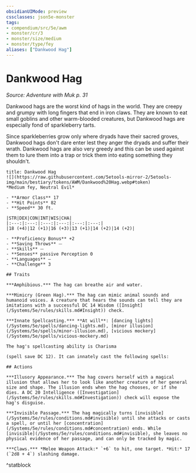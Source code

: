 ```yaml
---
obsidianUIMode: preview
cssclasses: json5e-monster
tags:
- compendium/src/5e/awm
- monster/cr/3
- monster/size/medium
- monster/type/fey
aliases: ["Dankwood Hag"]
---
```

# Dankwood Hag
*Source: Adventure with Muk p. 31*  

Dankwood hags are the worst kind of hags in the world. They are creepy and grumpy with long fingers that end in iron claws. They are known to eat small goblins and other warm-blooded creatures, but Dankwood hags are especially fond of sparkleberry tarts.

Since sparkleberries grow only where dryads have their sacred groves, Dankwood hags don't dare enter lest they anger the dryads and suffer their wrath. Dankwood hags are also very greedy and this can be used against them to lure them into a trap or trick them into eating something they shouldn't.

```ad-statblock
title: Dankwood Hag
![](https://raw.githubusercontent.com/5etools-mirror-2/5etools-img/main/bestiary/tokens/AWM/Dankwood%20Hag.webp#token)
*Medium fey, Neutral Evil*

- **Armor Class** 17
- **Hit Points** 82
- **Speed** 30 ft.

|STR|DEX|CON|INT|WIS|CHA|
|:---:|:---:|:---:|:---:|:---:|:---:|
|18 (+4)|12 (+1)|16 (+3)|13 (+1)|14 (+2)|14 (+2)|

- **Proficiency Bonus** +2
- **Saving Throws** ⏤
- **Skills** ⏤
- **Senses** passive Perception 0
- **Languages** —
- **Challenge** 3

## Traits

***Amphibious.*** The hag can breathe air and water.

***Mimicry (Green Hag).*** The hag can mimic animal sounds and humanoid voices. A creature that hears the sounds can tell they are imitations with a successful DC 14 Wisdom ([Insight](/Systems/5e/rules/skills.md#Insight)) check.

***Innate Spellcasting.*** **At will**: [dancing lights](/Systems/5e/spells/dancing-lights.md), [minor illusion](/Systems/5e/spells/minor-illusion.md), [vicious mockery](/Systems/5e/spells/vicious-mockery.md)

The hag's spellcasting ability is Charisma

(spell save DC 12). It can innately cast the following spells:

## Actions

***Illusory Appearance.*** The hag covers herself with a magical illusion that allows her to look like another creature of her general size and shape. The illusion ends when the hag chooses, or if she dies. A DC 20 Intelligence ([Investigation](/Systems/5e/rules/skills.md#Investigation)) check will expose the hag's disguise.

***Invisible Passage.*** The hag magically turns [invisible](/Systems/5e/rules/conditions.md#invisible) until she attacks or casts a spell, or until her [concentration](/Systems/5e/rules/conditions.md#concentration) ends. While [invisible](/Systems/5e/rules/conditions.md#invisible), she leaves no physical evidence of her passage, and can only be tracked by magic.

***Claws.*** *Melee Weapon Attack:* `+6` to hit, one target. *Hit:* 17 (`2d8 + 4`) slashing damage.
```
^statblock